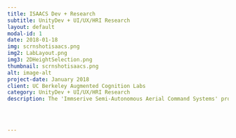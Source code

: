 ```yaml
---
title: ISAACS Dev + Research
subtitle: UnityDev + UI/UX/HRI Research
layout: default
modal-id: 1
date: 2018-01-18
img: scrnshotisaacs.png
img2: LabLayout.png
img3: 2DHeightSelection.png
thumbnail: scrnshotisaacs.png
alt: image-alt
project-date: January 2018
client: UC Berkeley Augmented Cognition Labs
category: UnityDev + UI/UX/HRI Research
description: The 'Immserive Semi-Autonomous Aerial Command Systems' project is a research project dedicated to exploring the most intuitive and efficient UAV control systems. More specifically, I worked as a Unity developer creating the main VR interface to test our hypothesis that the increased spatial awareness of VR would make drones safer and easier to control. This project has spanned over 3 years and I worked about 15 hours a week as a Unity developer, undergraduate researcher, and author of the ISAACS research paper (planned to be published by the end of Summer 2019). 




---
```

